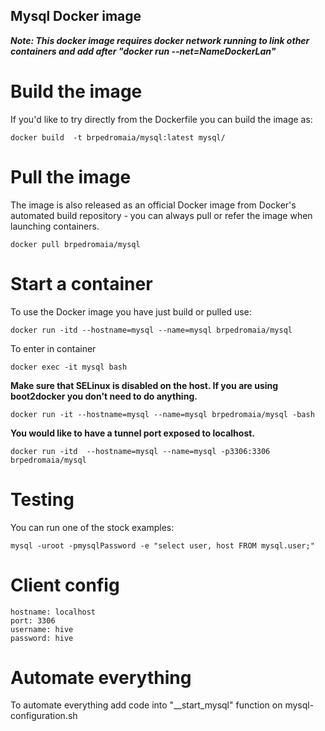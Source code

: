 ## Mysql Docker image

***Note: This docker image requires *docker network running* to link other containers and add after "docker run --net=NameDockerLan"***


# Build the image

If you'd like to try directly from the Dockerfile you can build the image as:

```
docker build  -t brpedromaia/mysql:latest mysql/ 
```
# Pull the image

The image is also released as an official Docker image from Docker's automated build repository - you can always pull or refer the image when launching containers.

```
docker pull brpedromaia/mysql
``` 

# Start a container

To use the Docker image you have just build or pulled use:

```
docker run -itd --hostname=mysql --name=mysql brpedromaia/mysql
```

To enter in container

```
docker exec -it mysql bash
```

**Make sure that SELinux is disabled on the host. If you are using boot2docker you don't need to do anything.**

```
docker run -it --hostname=mysql --name=mysql brpedromaia/mysql -bash
```

**You would like to have a tunnel port exposed to localhost.**

```
docker run -itd  --hostname=mysql --name=mysql -p3306:3306 brpedromaia/mysql
```

# Testing

You can run one of the stock examples:

```
mysql -uroot -pmysqlPassword -e "select user, host FROM mysql.user;"
```

# Client config 
```
hostname: localhost
port: 3306
username: hive
password: hive
```

# Automate everything

To automate everything add code into "__start_mysql" function on mysql-configuration.sh 
